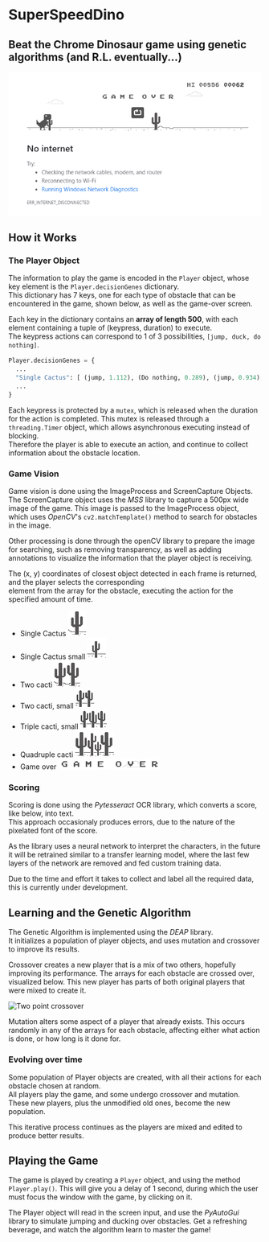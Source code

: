 # SuperSpeedDino

## Beat the Chrome Dinosaur game using genetic algorithms (and R.L. eventually...)

![Game Image](images/game.PNG)

## How it Works

### The Player Object
The information to play the game is encoded in the `Player` object, whose key element is the `Player.decisionGenes` dictionary.   
This dictionary has 7 keys, one for each type of obstacle that can be encountered in the game, shown below, as well as the game-over screen.  

Each key in the dictionary contains an **array of length 500**, with each element containing a tuple of (keypress, duration) to execute.  
The keypress actions can correspond to 1 of 3 possibilities, `[jump, duck, do nothing]`.  

```python
Player.decisionGenes = {
  ...
  "Single Cactus": [ (jump, 1.112), (Do nothing, 0.289), (jump, 0.934), ..., (duck, 0.853) ]
  ...
}
```

Each keypress is protected by a `mutex`, which is released when the duration for the action is completed.
This mutex is released through a `threading.Timer` object, which allows asynchronous executing instead of blocking.  
Therefore the player is able to execute an action, and continue to collect information about the obstacle location.

### Game Vision

Game vision is done using the ImageProcess and ScreenCapture Objects. The ScreenCapture object uses the  *MSS* library
to capture a 500px wide image of the game. This image is passed to the ImageProcess object,  
which uses *OpenCV*'s `cv2.matchTemplate()` method to search for obstacles in the image. 

Other processing is done through the openCV library to prepare the image for searching, such as removing transparency,
as well as adding annotations to visualize the information that the player object is receiving.

The (x, y) coordinates of closest object detected in each frame is returned, and the player selects the corresponding  
element from the array for the obstacle, executing the action for the specified amount of time.

* Single Cactus ![single cactus](images/obstacle_images/single_cactus_large.PNG)
* Single Cactus small ![single cactus small](images/obstacle_images/single_cactus_small.PNG)
* Two cacti ![double cactus](images/obstacle_images/double_cactus_large.PNG)
* Two cacti, small ![double_cactus_small](images/obstacle_images/double_cactus_small.PNG)
* Triple cacti, small ![triple cactus](images/obstacle_images/triple_cactus_small.PNG)
* Quadruple cacti ![quad cacti](images/obstacle_images/quad_cactus.PNG)
* Game over ![game over](images/obstacle_images/game_over.PNG)

### Scoring
Scoring is done using the *Pytesseract* OCR library, which converts a score, like below, into text.  
This approach occasionaly produces errors, due to the nature of the pixelated font of the score.  

As the library uses a neural network to interpret the characters, in the future it will be retrained 
similar to a transfer learning model, where the last few layers of the network are removed and fed
custom training data. 

Due to the time and effort it takes to collect and label all the required data, this is currently
under development.

## Learning and the Genetic Algorithm

The Genetic Algorithm is implemented using the *DEAP* library.  
It initializes a population of player objects, and uses mutation and crossover
to improve its results. 

Crossover creates a new player that is a mix of two others, hopefully improving its
performance. The arrays for each obstacle are crossed over, visualized below.
This new player has parts of both original players that were mixed to create it.

![Two point crossover](https://www.tutorialspoint.com/genetic_algorithms/images/multi_point_crossover.jpg)

Mutation alters some aspect of a player that already exists. This occurs randomly
in any of the arrays for each obstacle, affecting either what action is done,
or how long is it done for.

### Evolving over time

Some population of Player objects are created, with all their actions for each obstacle chosen at random.  
All players play the game, and some undergo crossover and mutation. These new players, plus the unmodified old ones,
become the new population. 

This iterative process continues as the players are mixed and edited to produce better results.

## Playing the Game
The game is played by creating a `Player` object, and using the method `Player.play()`.
This will give you a delay of 1 second, during which the user must focus the window with the game, by clicking on it. 

The Player object will read in the screen input, and use the *PyAutoGui* library to 
simulate jumping and ducking over obstacles. Get a 
refreshing beverage, and watch the algorithm learn to master
the game!
